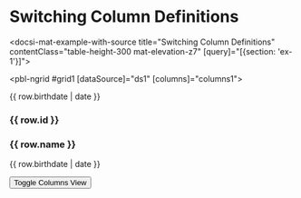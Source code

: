 # Switching Column Definitions

<docsi-mat-example-with-source title="Switching Column Definitions" contentClass="table-height-300 mat-elevation-z7" [query]="[{section: 'ex-1'}]">
  <!--@pebula-example:ex-1-->
  <pbl-ngrid #grid1 [dataSource]="ds1" [columns]="columns1">
   <div *pblNgridCellDef="'birthdate'; row as row">
      <div>{{ row.birthdate | date }}</div>
   </div>  
    <div *pblNgridCellDef="'__list_item_view__'; row as row">
      <div fxLayout="row">
        <h3>{{ row.id }}</h3>
        <div fxFlex="*"></div>
        <h3>{{ row.name }}</h3>
      </div>
      <p>{{ row.birthdate  | date }}</p>
    </div>
  </pbl-ngrid>
  <button mat-flat-button (click)="toggleView()">Toggle Columns View</button>
  <!--@pebula-example:ex-1-->
</docsi-mat-example-with-source>
